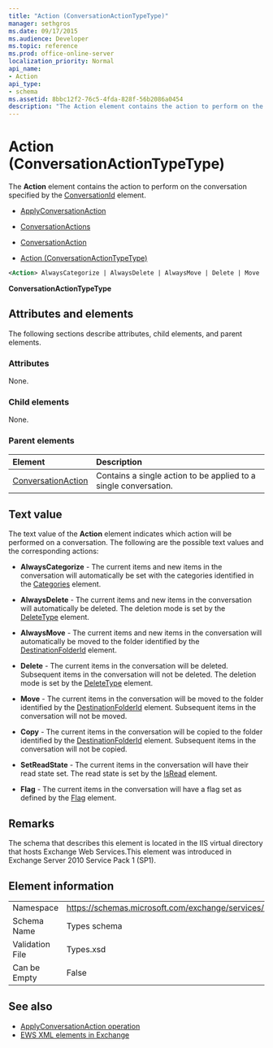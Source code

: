 ```yaml
---
title: "Action (ConversationActionTypeType)"
manager: sethgros
ms.date: 09/17/2015
ms.audience: Developer
ms.topic: reference
ms.prod: office-online-server
localization_priority: Normal
api_name:
- Action
api_type:
- schema
ms.assetid: 8bbc12f2-76c5-4fda-828f-56b2086a0454
description: "The Action element contains the action to perform on the conversation specified by the ConversationId element."
---
```


# Action (ConversationActionTypeType)

The **Action** element contains the action to perform on the conversation specified by the [ConversationId](conversationid.md) element. 
  
- [ApplyConversationAction](applyconversationaction.md)
  
- [ConversationActions](conversationactions.md)
  
- [ConversationAction](conversationaction.md)
  
- [Action (ConversationActionTypeType)](action-conversationactiontypetype.md)
  
```XML
<Action> AlwaysCategorize | AlwaysDelete | AlwaysMove | Delete | Move | Copy | SetReadState </Action>
```

 **ConversationActionTypeType**
## Attributes and elements

The following sections describe attributes, child elements, and parent elements.
  
### Attributes

None.
  
### Child elements

None.
  
### Parent elements

|**Element**|**Description**|
|:-----|:-----|
|[ConversationAction](conversationaction.md) <br/> |Contains a single action to be applied to a single conversation.  <br/> |
   
## Text value

The text value of the **Action** element indicates which action will be performed on a conversation. The following are the possible text values and the corresponding actions: 
  
- **AlwaysCategorize** - The current items and new items in the conversation will automatically be set with the categories identified in the [Categories](categories-ex15websvcsotherref.md) element. 
    
- **AlwaysDelete** - The current items and new items in the conversation will automatically be deleted. The deletion mode is set by the [DeleteType](deletetype.md) element. 
    
- **AlwaysMove** - The current items and new items in the conversation will automatically be moved to the folder identified by the [DestinationFolderId](destinationfolderid.md) element. 
    
- **Delete** - The current items in the conversation will be deleted. Subsequent items in the conversation will not be deleted. The deletion mode is set by the [DeleteType](deletetype.md) element. 
    
- **Move** - The current items in the conversation will be moved to the folder identified by the [DestinationFolderId](destinationfolderid.md) element. Subsequent items in the conversation will not be moved. 
    
- **Copy** - The current items in the conversation will be copied to the folder identified by the [DestinationFolderId](destinationfolderid.md) element. Subsequent items in the conversation will not be copied. 
    
- **SetReadState** - The current items in the conversation will have their read state set. The read state is set by the [IsRead](isread.md) element. 
    
- **Flag** - The current items in the conversation will have a flag set as defined by the [Flag](flag.md) element. 
    
## Remarks

The schema that describes this element is located in the IIS virtual directory that hosts Exchange Web Services.This element was introduced in Exchange Server 2010 Service Pack 1 (SP1).
  
## Element information

|||
|:-----|:-----|
|Namespace  <br/> |https://schemas.microsoft.com/exchange/services/2006/types  <br/> |
|Schema Name  <br/> |Types schema  <br/> |
|Validation File  <br/> |Types.xsd  <br/> |
|Can be Empty  <br/> |False  <br/> |
   
## See also

- [ApplyConversationAction operation](applyconversationaction-operation.md)
- [EWS XML elements in Exchange](ews-xml-elements-in-exchange.md)

